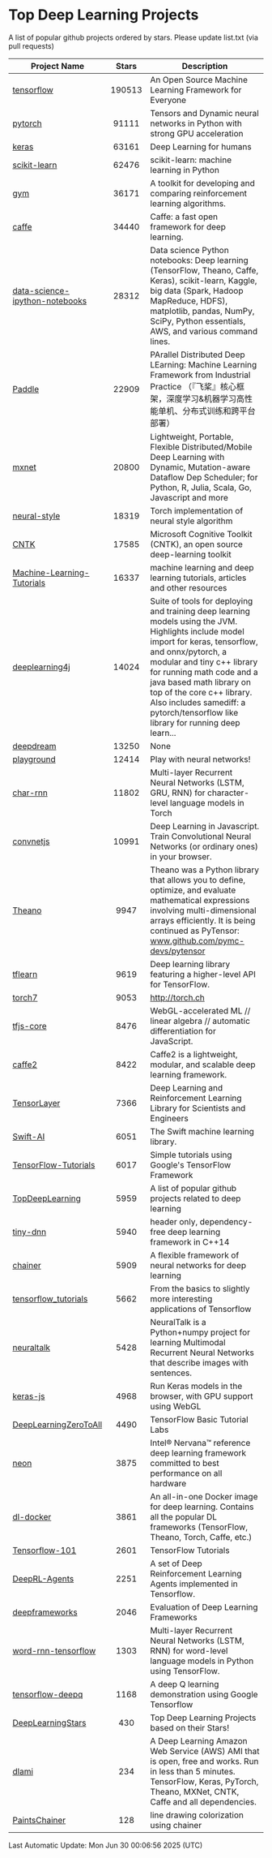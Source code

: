 # Top Deep Learning Projects
A list of popular github projects ordered by stars.
Please update list.txt (via pull requests)

|Project Name| Stars | Description |
| ---------- |:-----:| ----------- |
| [tensorflow](https://github.com/tensorflow/tensorflow) | 190513 | An Open Source Machine Learning Framework for Everyone |
| [pytorch](https://github.com/pytorch/pytorch) | 91111 | Tensors and Dynamic neural networks in Python with strong GPU acceleration |
| [keras](https://github.com/keras-team/keras) | 63161 | Deep Learning for humans |
| [scikit-learn](https://github.com/scikit-learn/scikit-learn) | 62476 | scikit-learn: machine learning in Python |
| [gym](https://github.com/openai/gym) | 36171 | A toolkit for developing and comparing reinforcement learning algorithms. |
| [caffe](https://github.com/BVLC/caffe) | 34440 | Caffe: a fast open framework for deep learning. |
| [data-science-ipython-notebooks](https://github.com/donnemartin/data-science-ipython-notebooks) | 28312 | Data science Python notebooks: Deep learning (TensorFlow, Theano, Caffe, Keras), scikit-learn, Kaggle, big data (Spark, Hadoop MapReduce, HDFS), matplotlib, pandas, NumPy, SciPy, Python essentials, AWS, and various command lines. |
| [Paddle](https://github.com/PaddlePaddle/Paddle) | 22909 | PArallel Distributed Deep LEarning: Machine Learning Framework from Industrial Practice （『飞桨』核心框架，深度学习&机器学习高性能单机、分布式训练和跨平台部署） |
| [mxnet](https://github.com/apache/mxnet) | 20800 | Lightweight, Portable, Flexible Distributed/Mobile Deep Learning with Dynamic, Mutation-aware Dataflow Dep Scheduler; for Python, R, Julia, Scala, Go, Javascript and more |
| [neural-style](https://github.com/jcjohnson/neural-style) | 18319 | Torch implementation of neural style algorithm |
| [CNTK](https://github.com/microsoft/CNTK) | 17585 | Microsoft Cognitive Toolkit (CNTK), an open source deep-learning toolkit |
| [Machine-Learning-Tutorials](https://github.com/ujjwalkarn/Machine-Learning-Tutorials) | 16337 | machine learning and deep learning tutorials, articles and other resources  |
| [deeplearning4j](https://github.com/deeplearning4j/deeplearning4j) | 14024 | Suite of tools for deploying and training deep learning models using the JVM. Highlights include model import for keras, tensorflow, and onnx/pytorch, a modular and tiny c++ library for running math code and a java based math library on top of the core c++ library. Also includes samediff: a pytorch/tensorflow like library for running deep learn... |
| [deepdream](https://github.com/google/deepdream) | 13250 | None |
| [playground](https://github.com/tensorflow/playground) | 12414 | Play with neural networks! |
| [char-rnn](https://github.com/karpathy/char-rnn) | 11802 | Multi-layer Recurrent Neural Networks (LSTM, GRU, RNN) for character-level language models in Torch |
| [convnetjs](https://github.com/karpathy/convnetjs) | 10991 | Deep Learning in Javascript. Train Convolutional Neural Networks (or ordinary ones) in your browser. |
| [Theano](https://github.com/Theano/Theano) | 9947 | Theano was a Python library that allows you to define, optimize, and evaluate mathematical expressions involving multi-dimensional arrays efficiently. It is being continued as PyTensor: www.github.com/pymc-devs/pytensor |
| [tflearn](https://github.com/tflearn/tflearn) | 9619 | Deep learning library featuring a higher-level API for TensorFlow. |
| [torch7](https://github.com/torch/torch7) | 9053 | http://torch.ch |
| [tfjs-core](https://github.com/tensorflow/tfjs-core) | 8476 | WebGL-accelerated ML // linear algebra // automatic differentiation for JavaScript. |
| [caffe2](https://github.com/facebookarchive/caffe2) | 8422 | Caffe2 is a lightweight, modular, and scalable deep learning framework. |
| [TensorLayer](https://github.com/tensorlayer/TensorLayer) | 7366 | Deep Learning and Reinforcement Learning Library for Scientists and Engineers  |
| [Swift-AI](https://github.com/Swift-AI/Swift-AI) | 6051 | The Swift machine learning library. |
| [TensorFlow-Tutorials](https://github.com/nlintz/TensorFlow-Tutorials) | 6017 | Simple tutorials using Google's TensorFlow Framework |
| [TopDeepLearning](https://github.com/aymericdamien/TopDeepLearning) | 5959 | A list of popular github projects related to deep learning |
| [tiny-dnn](https://github.com/tiny-dnn/tiny-dnn) | 5940 | header only, dependency-free deep learning framework in C++14 |
| [chainer](https://github.com/chainer/chainer) | 5909 | A flexible framework of neural networks for deep learning |
| [tensorflow_tutorials](https://github.com/pkmital/tensorflow_tutorials) | 5662 | From the basics to slightly more interesting applications of Tensorflow |
| [neuraltalk](https://github.com/karpathy/neuraltalk) | 5428 | NeuralTalk is a Python+numpy project for learning Multimodal Recurrent Neural Networks that describe images with sentences. |
| [keras-js](https://github.com/transcranial/keras-js) | 4968 | Run Keras models in the browser, with GPU support using WebGL |
| [DeepLearningZeroToAll](https://github.com/hunkim/DeepLearningZeroToAll) | 4490 | TensorFlow Basic Tutorial Labs |
| [neon](https://github.com/NervanaSystems/neon) | 3875 | Intel® Nervana™ reference deep learning framework committed to best performance on all hardware |
| [dl-docker](https://github.com/floydhub/dl-docker) | 3861 | An all-in-one Docker image for deep learning. Contains all the popular DL frameworks (TensorFlow, Theano, Torch, Caffe, etc.) |
| [Tensorflow-101](https://github.com/sjchoi86/Tensorflow-101) | 2601 | TensorFlow Tutorials |
| [DeepRL-Agents](https://github.com/awjuliani/DeepRL-Agents) | 2251 | A set of Deep Reinforcement Learning Agents implemented in Tensorflow. |
| [deepframeworks](https://github.com/zer0n/deepframeworks) | 2046 | Evaluation of Deep Learning Frameworks |
| [word-rnn-tensorflow](https://github.com/hunkim/word-rnn-tensorflow) | 1303 | Multi-layer Recurrent Neural Networks (LSTM, RNN) for word-level language models in Python using TensorFlow. |
| [tensorflow-deepq](https://github.com/siemanko/tensorflow-deepq) | 1168 | A deep Q learning demonstration using Google Tensorflow |
| [DeepLearningStars](https://github.com/hunkim/DeepLearningStars) | 430 | Top Deep Learning Projects based on their Stars! |
| [dlami](https://github.com/ritchieng/dlami) | 234 | A Deep Learning Amazon Web Service (AWS) AMI that is open, free and works. Run in less than 5 minutes. TensorFlow, Keras, PyTorch, Theano, MXNet, CNTK, Caffe and all dependencies. |
| [PaintsChainer](https://github.com/taizan/PaintsChainer) | 128 | line drawing colorization using chainer |

Last Automatic Update: Mon Jun 30 00:06:56 2025 (UTC)

